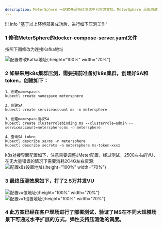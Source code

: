 ```yaml
---
description: MeterSphere 一站式开源持续测试平台官方文档。MeterSphere 涵盖测试管理、接口测试、UI 测试和性能测试等功能，全面兼容 JMeter、Selenium 等主流开源标准，有效助力开发和测试团队充分利用云弹性进行高度可 扩展的自动化测试，加速高质量的软件交付。
---
```


!!! info "基于以上环境部署成功后，进行如下压测工作"

### 1 修改MeterSphere的docker-compose-server.yaml文件

按照下图修改为连接Kafka地址

![配置修改Kafka地址](../img/installation/dis_pressure/修改kafka地址.png){:height="100%" width="70%"} <br>

### 2 如果采用k8s集群压测，需要提前准备好k8s集群，创建好SA和token，创建如下：

```
1、创建namespaces
kubectl create namespace metersphere

2、创建SA
kubectl create serviceaccount ms -n metersphere

3、创建namespace授权SA
kubectl create clusterrolebinding ms --clusterrole=admin --serviceaccount=metersphere:ms -n metersphere

4、查询SA token
kubectl describe sa/ms -n metersphere
kubectl describe secrets -n metersphere ms-token-xxxx
```

k8s对接界面配置如下，注意需要调整JMeter配置，经过测试，2500左右的VU，在无大量错误的情况下需要消耗2C4G左右资源:<br>
![配置k8s设置地址](../img/installation/dis_pressure/k8s设置.png){:height="100%" width="70%"} <br>

### 3 最终压测效果如下，打了2.5万并发VU
![配置vu值地址](../img/installation/dis_pressure/vu值.png){:height="100%" width="70%"} <br>
![配置vu1设置地址](../img/installation/dis_pressure/vu1.png){:height="100%" width="70%"} <br>

### 4 此方案已经在客户现场进行了部署测试，验证了MS在不同大规模场景下可通过水平扩展的方式，弹性支持压测池的调度。